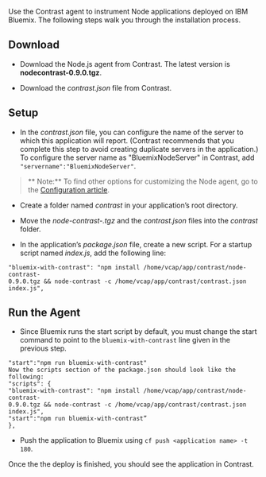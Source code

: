<!--
title: "Installation on Bluemix"
description: "Installing Bluemix for Node.js"
tags: "Bluemix NodeJS agent installation"
-->

Use the Contrast agent to instrument Node applications deployed on IBM Bluemix. The following steps walk you through the installation process.

## Download

* Download the Node.js agent from Contrast. The latest version is **nodecontrast-0.9.0.tgz**.

* Download the *contrast.json* file from Contrast.

## Setup

* In the *contrast.json* file, you can configure the name of the server to which this application will report. (Contrast recommends that you complete this step to avoid creating duplicate servers in the application.) To configure the server name as "BluemixNodeServer" in Contrast, add ```"servername":"BluemixNodeServer"```.

> ** Note:** To find other options for customizing the Node agent, go to the [Configuration article](installation-node.html#node-config). 

* Create a folder named *contrast* in your application’s root directory.

* Move the *node-contrast-<version>.tgz* and the *contrast.json* files into the *contrast* folder.

* In the application’s *package.json* file, create a new script. For a startup script named *index.js*, add the following line:

```
"bluemix-with-contrast": "npm install /home/vcap/app/contrast/node-contrast-
0.9.0.tgz && node-contrast -c /home/vcap/app/contrast/contrast.json index.js",
```

## Run the Agent

* Since Bluemix runs the start script by default, you must change the start command to point to the ```bluemix-with-contrast``` line given in the previous step.

```
"start":"npm run bluemix-with-contrast"
Now the scripts section of the package.json should look like the following:
"scripts": {
"bluemix-with-contrast": "npm install /home/vcap/app/contrast/node-contrast-
0.9.0.tgz && node-contrast -c /home/vcap/app/contrast/contrast.json index.js",
"start":"npm run bluemix-with-contrast”
},
```

* Push the application to Bluemix using ```cf push <application name> -t 180```.

Once the the deploy is finished, you should see the application in Contrast.

